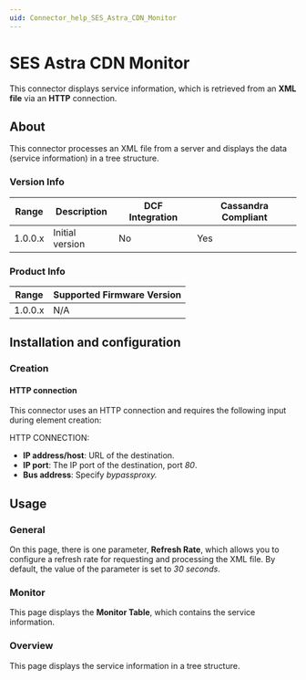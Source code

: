 ```yaml
---
uid: Connector_help_SES_Astra_CDN_Monitor
---
```


# SES Astra CDN Monitor

This connector displays service information, which is retrieved from an **XML file** via an **HTTP** connection.

## About

This connector processes an XML file from a server and displays the data (service information) in a tree structure.

### Version Info

| **Range** | **Description** | **DCF Integration** | **Cassandra Compliant** |
|------------------|-----------------|---------------------|-------------------------|
| 1.0.0.x          | Initial version | No                  | Yes                     |

### Product Info

| Range | Supported Firmware Version |
|------------------|-----------------------------|
| 1.0.0.x          | N/A                         |

## Installation and configuration

### Creation

#### HTTP connection

This connector uses an HTTP connection and requires the following input during element creation:

HTTP CONNECTION:

- **IP address/host**: URL of the destination.
- **IP port**: The IP port of the destination, port *80*.
- **Bus address**: Specify *bypassproxy.*

## Usage

### General

On this page, there is one parameter, **Refresh Rate**, which allows you to configure a refresh rate for requesting and processing the XML file. By default, the value of the parameter is set to *30 seconds*.

### Monitor

This page displays the **Monitor Table**, which contains the service information.

### Overview

This page displays the service information in a tree structure.
